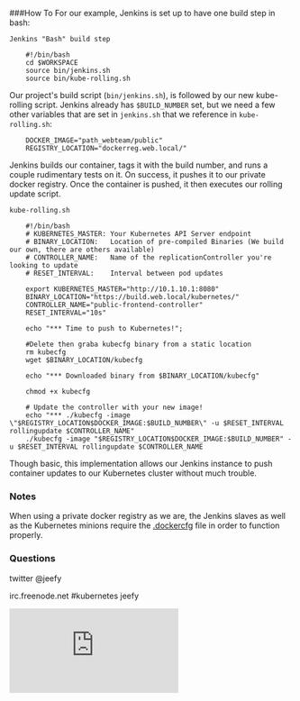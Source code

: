 ###How To
For our example, Jenkins is set up to have one build step in bash:

`Jenkins "Bash" build step`
```
    #!/bin/bash
    cd $WORKSPACE
    source bin/jenkins.sh
    source bin/kube-rolling.sh
```

Our project's build script (`bin/jenkins.sh`), is followed by our new kube-rolling script. Jenkins already has `$BUILD_NUMBER` set, but we need a few other variables that are set in `jenkins.sh` that we reference in `kube-rolling.sh`:

```
    DOCKER_IMAGE="path_webteam/public"
	REGISTRY_LOCATION="dockerreg.web.local/"
```

Jenkins builds our container, tags it with the build number, and runs a couple rudimentary tests on it. On success, it pushes it to our private docker registry. Once the container is pushed, it then executes our rolling update script.

`kube-rolling.sh`
```
    #!/bin/bash
    # KUBERNETES_MASTER: Your Kubernetes API Server endpoint
    # BINARY_LOCATION:   Location of pre-compiled Binaries (We build our own, there are others available)
    # CONTROLLER_NAME:   Name of the replicationController you're looking to update
    # RESET_INTERVAL:    Interval between pod updates

    export KUBERNETES_MASTER="http://10.1.10.1:8080"
    BINARY_LOCATION="https://build.web.local/kubernetes/"
    CONTROLLER_NAME="public-frontend-controller"
    RESET_INTERVAL="10s"

    echo "*** Time to push to Kubernetes!";

    #Delete then graba kubecfg binary from a static location
    rm kubecfg
    wget $BINARY_LOCATION/kubecfg

    echo "*** Downloaded binary from $BINARY_LOCATION/kubecfg"

    chmod +x kubecfg

    # Update the controller with your new image!
    echo "*** ./kubecfg -image \"$REGISTRY_LOCATION$DOCKER_IMAGE:$BUILD_NUMBER\" -u $RESET_INTERVAL rollingupdate $CONTROLLER_NAME"
    ./kubecfg -image "$REGISTRY_LOCATION$DOCKER_IMAGE:$BUILD_NUMBER" -u $RESET_INTERVAL rollingupdate $CONTROLLER_NAME
```

Though basic, this implementation allows our Jenkins instance to push container updates to our Kubernetes cluster without much trouble.

### Notes
When using a private docker registry as we are, the Jenkins slaves as well as the Kubernetes minions require the [.dockercfg](https://coreos.com/docs/launching-containers/building/customizing-docker/#using-a-dockercfg-file-for-authentication) file in order to function properly.

### Questions
twitter @jeefy

irc.freenode.net #kubernetes jeefy


[![Analytics](https://kubernetes-site.appspot.com/UA-36037335-10/GitHub/contrib/recipes/docs/rolling_updates_from_jenkins.md?pixel)]()
